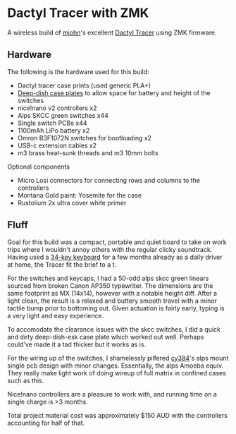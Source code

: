 # Dactyl Tracer with ZMK

A wireless build of [mjohn](https://github.com/mjohns)'s excellent [Dactyl Tracer](https://github.com/mjohns/tracer) using ZMK firmware.

## Hardware 

The following is the hardware used for this build:

- Dactyl tracer case prints (used generic PLA+)
- [Deep-dish case plates](https://github.com/vly/dactyl-tracer-zmk/tree/master/things) to allow space for battery and height of the switches
- nice!nano v2 controllers x2
- Alps SKCC green switches x44
- Single switch PCBs x44
- 1100mAh LiPo battery x2
- Omron B3F1072N switches for bootloading x2
- USB-c extension cables x2
- m3 brass heat-sunk threads and m3 10mm bolts

Optional components

- Micro Losi connectors for connecting rows and columns to the controllers
- Montana Gold paint: Yosemite for the case
- Rustolium 2x ultra cover white primer

## Fluff

Goal for this build was a compact, portable and quiet board to take on work trips where I wouldn't annoy others with the regular clicky soundtrack.
Having used a [34-key keyboard](https://github.com/sanderboer/chonkybois) for a few months already as a daily driver at home, the Tracer fit the brief to a t.

For the switches and keycaps, I had a 50-odd alps skcc green linears sourced from broken Canon AP350 typewriter. The dimensions are the same footprint as MX (14x14), however with a notable height diff. After a light clean, the result is a relaxed and buttery smooth travel with a minor tactile bump prior to bottoming out. Given actuation is fairly early, typing is a very light and easy experience.

To accomodate the clearance issues with the skcc switches, I did a quick and dirty deep-dish-esk case plate which worked out well. Perhaps could've made it a tad thicker but it works as is.

For the wiring up of the switches, I shamelessly pilfered [cy384](https://github.com/cy384)'s alps mount single pcb design with minor changes. Essentially, the alps Amoeba equiv. They really make light work of doing wireup of full matrix in confined cases such as this.

Nice!nano controllers are a pleasure to work with, and running time on a single charge is >3 months. 

Total project material cost was approximately $150 AUD with the controllers accounting for half of that.
